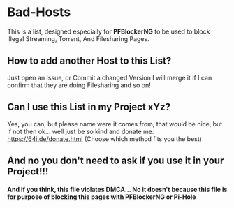 # Bad-Hosts
This is a list, designed especially for **PFBlockerNG** to be used to block illegal Streaming, Torrent, And Filesharing Pages.

## How to add another Host to this List?
Just open an Issue, or Commit a changed Version I will merge it if I can confirm that they are doing Filesharing and so on!

## Can I use this List in my Project xYz?
Yes, you can, but please name were it comes from, that would be nice, but if not then ok... well just be so kind and donate me: https://64i.de/donate.html (Choose which method fits you the best)

## And no you don't need to ask if you use it in your Project!!!

#### And if you think, this file violates DMCA... No it doesn't because this file is for purpose of blocking this pages with PFBlockerNG or Pi-Hole

